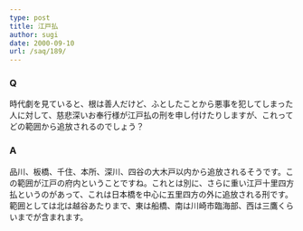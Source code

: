 ```yaml
---
type: post
title: 江戸払
author: sugi
date: 2000-09-10
url: /saq/189/
---
```

### Q 

時代劇を見ていると、根は善人だけど、ふとしたことから悪事を犯してしまった人に対して、慈悲深いお奉行様が江戸払の刑を申し付けたりしますが、これってどの範囲から追放されるのでしょう？

### A 

品川、板橋、千住、本所、深川、四谷の大木戸以内から追放されるそうです。この範囲が江戸の府内ということですね。これとは別に、さらに重い江戸十里四方払というのがあって、これは日本橋を中心に五里四方の外に追放される刑です。範囲としては北は越谷あたりまで、東は船橋、南は川崎市臨海部、西は三鷹くらいまでが含まれます。
